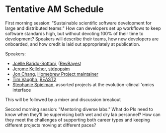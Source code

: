 # Tentative AM Schedule

First morning session: "Sustainable scientific software development for large and distributed teams:" How can developers set up workflows to keep software standards high, but without devoting 100% of their time to development? Speakers will describe their teams, how new developers are onboarded, and how credit is laid out appropriately at publication.

Speakers:
  + [Joëlle Barido-Sottani,](https://www.eeob.iastate.edu/people/joelle-barido-sottani) ([RevBayes](revbayes.github.io/))
  + [Jerome Kelleher,](http://jeromekelleher.net/) [stdpopsim](https://stdpopsim.readthedocs.io/en/latest/)
  + [Jon Chang,](https://jonathanchang.org/) [Homebrew Project maintainer](https://brew.sh/)
  + [Tim Vaughn,](https://bsse.ethz.ch/department/people/detail-person.MjM5MzU5.TGlzdC8yNjY5LDEwNjI4NTM0MDk=.html) [BEAST2](http://www.beast2.org/)
  + [Stephanie Spielman,](https://spielmanlab.github.io/) assorted projects at the evolution-clincal 'omics interface


This will be followed by a mixer and discussion breakout

Second morning session: "Mentoring diverse labs." What do PIs need to know when they'll be supervising both
wet and dry lab personnel? How can they meet the challenges of supporting both career types and keeping different projects moving at different paces?
